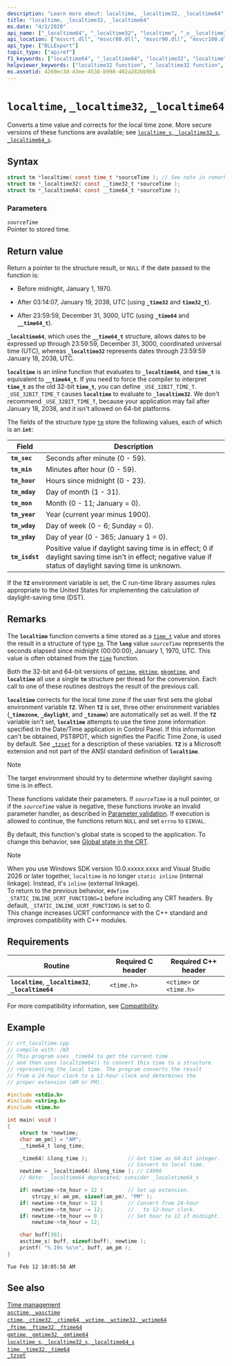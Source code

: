 ```yaml
---
description: "Learn more about: localtime, _localtime32, _localtime64"
title: "localtime, _localtime32, _localtime64"
ms.date: "4/2/2020"
api_name: ["_localtime64", "_localtime32", "localtime", "_o__localtime32", "_o__localtime64"]
api_location: ["msvcrt.dll", "msvcr80.dll", "msvcr90.dll", "msvcr100.dll", "msvcr100_clr0400.dll", "msvcr110.dll", "msvcr110_clr0400.dll", "msvcr120.dll", "msvcr120_clr0400.dll", "ucrtbase.dll", "api-ms-win-crt-time-l1-1-0.dll"]
api_type: ["DLLExport"]
topic_type: ["apiref"]
f1_keywords: ["localtime64", "_localtime64", "localtime32", "localtime", "_localtime32"]
helpviewer_keywords: ["localtime32 function", "_localtime32 function", "_localtime64 function", "localtime64 function", "localtime function", "time, converting values"]
ms.assetid: 4260ec3d-43ee-4538-b998-402a282bb9b8
---
```

# `localtime`, `_localtime32`, `_localtime64`

Converts a time value and corrects for the local time zone. More secure versions of these functions are available; see [`localtime_s`, `_localtime32_s`, `_localtime64_s`](localtime-s-localtime32-s-localtime64-s.md).

## Syntax

```C
struct tm *localtime( const time_t *sourceTime ); // See note in remarks section about linkage
struct tm *_localtime32( const __time32_t *sourceTime );
struct tm *_localtime64( const __time64_t *sourceTime );
```

### Parameters

*`sourceTime`*\
Pointer to stored time.

## Return value

Return a pointer to the structure result, or `NULL` if the date passed to the function is:

- Before midnight, January 1, 1970.

- After 03:14:07, January 19, 2038, UTC (using **`_time32`** and **`time32_t`**).

- After 23:59:59, December 31, 3000, UTC (using **`_time64`** and **`__time64_t`**).

**`_localtime64`**, which uses the **`__time64_t`** structure, allows dates to be expressed up through 23:59:59, December 31, 3000, coordinated universal time (UTC), whereas **`_localtime32`** represents dates through 23:59:59 January 18, 2038, UTC.

**`localtime`** is an inline function that evaluates to **`_localtime64`**, and **`time_t`** is equivalent to **`__time64_t`**. If you need to force the compiler to interpret **`time_t`** as the old 32-bit **`time_t`**, you can define `_USE_32BIT_TIME_T`. `_USE_32BIT_TIME_T` causes **`localtime`** to evaluate to **`_localtime32`**. We don't recommend `_USE_32BIT_TIME_T`, because your application may fail after January 18, 2038, and it isn't allowed on 64-bit platforms.

The fields of the structure type [`tm`](../standard-types.md) store the following values, each of which is an **`int`**:

| Field | Description |
|---|---|
| **`tm_sec`** | Seconds after minute (0 - 59). |
| **`tm_min`** | Minutes after hour (0 - 59). |
| **`tm_hour`** | Hours since midnight (0 - 23). |
| **`tm_mday`** | Day of month (1 - 31). |
| **`tm_mon`** | Month (0 - 11; January = 0). |
| **`tm_year`** | Year (current year minus 1900). |
| **`tm_wday`** | Day of week (0 - 6; Sunday = 0). |
| **`tm_yday`** | Day of year (0 - 365; January 1 = 0). |
| **`tm_isdst`** | Positive value if daylight saving time is in effect; 0 if daylight saving time isn't in effect; negative value if status of daylight saving time is unknown. |

If the **`TZ`** environment variable is set, the C run-time library assumes rules appropriate to the United States for implementing the calculation of daylight-saving time (DST).

## Remarks

The **`localtime`** function converts a time stored as a [`time_t`](../standard-types.md) value and stores the result in a structure of type [`tm`](../standard-types.md). The **`long`** value *`sourceTime`* represents the seconds elapsed since midnight (00:00:00), January 1, 1970, UTC. This value is often obtained from the [`time`](time-time32-time64.md) function.

Both the 32-bit and 64-bit versions of [`gmtime`](gmtime-gmtime32-gmtime64.md), [`mktime`](mktime-mktime32-mktime64.md), [`mkgmtime`](mkgmtime-mkgmtime32-mkgmtime64.md), and **`localtime`** all use a single **`tm`** structure per thread for the conversion. Each call to one of these routines destroys the result of the previous call.

**`localtime`** corrects for the local time zone if the user first sets the global environment variable **`TZ`**. When **`TZ`** is set, three other environment variables (**`_timezone`**, **`_daylight`**, and **`_tzname`**) are automatically set as well. If the **`TZ`** variable isn't set, **`localtime`** attempts to use the time zone information specified in the Date/Time application in Control Panel. If this information can't be obtained, PST8PDT, which signifies the Pacific Time Zone, is used by default. See [`_tzset`](tzset.md) for a description of these variables. **`TZ`** is a Microsoft extension and not part of the ANSI standard definition of **`localtime`**.

> [!NOTE]
> The target environment should try to determine whether daylight saving time is in effect.

These functions validate their parameters. If *`sourceTime`* is a null pointer, or if the *`sourceTime`* value is negative, these functions invoke an invalid parameter handler, as described in [Parameter validation](../parameter-validation.md). If execution is allowed to continue, the functions return `NULL` and set `errno` to `EINVAL`.

By default, this function's global state is scoped to the application. To change this behavior, see [Global state in the CRT](../global-state.md).

> [!Note]
> When you use Windows SDK version 10.0.xxxxx.xxxx and Visual Studio 2026 or later together, `localtime` is no longer `static inline` (internal linkage). Instead, it's `inline` (external linkage).\
> To return to the previous behavior, `#define _STATIC_INLINE_UCRT_FUNCTIONS=1` before including any CRT headers. By default, `_STATIC_INLINE_UCRT_FUNCTIONS` is set to 0.\
> This change increases UCRT conformance with the C++ standard and improves compatibility with C++ modules.

## Requirements

| Routine | Required C header | Required C++ header |
|---|---|---|
| **`localtime`**, **`_localtime32`**, **`_localtime64`** | `<time.h>` | `<ctime>` or `<time.h>` |

For more compatibility information, see [Compatibility](../compatibility.md).

## Example

```C
// crt_localtime.cpp
// compile with: /W3
// This program uses _time64 to get the current time
// and then uses localtime64() to convert this time to a structure
// representing the local time. The program converts the result
// from a 24-hour clock to a 12-hour clock and determines the
// proper extension (AM or PM).

#include <stdio.h>
#include <string.h>
#include <time.h>

int main( void )
{
    struct tm *newtime;
    char am_pm[] = "AM";
    __time64_t long_time;

    _time64( &long_time );             // Get time as 64-bit integer.
                                       // Convert to local time.
    newtime = _localtime64( &long_time ); // C4996
    // Note: _localtime64 deprecated; consider _localetime64_s

    if( newtime->tm_hour > 12 )        // Set up extension.
        strcpy_s( am_pm, sizeof(am_pm), "PM" );
    if( newtime->tm_hour > 12 )        // Convert from 24-hour
        newtime->tm_hour -= 12;        //   to 12-hour clock.
    if( newtime->tm_hour == 0 )        // Set hour to 12 if midnight.
        newtime->tm_hour = 12;

    char buff[30];
    asctime_s( buff, sizeof(buff), newtime );
    printf( "%.19s %s\n", buff, am_pm );
}
```

```Output
Tue Feb 12 10:05:58 AM
```

## See also

[Time management](../time-management.md)\
[`asctime`, `_wasctime`](asctime-wasctime.md)\
[`ctime`, `_ctime32`, `_ctime64`, `_wctime`, `_wctime32`, `_wctime64`](ctime-ctime32-ctime64-wctime-wctime32-wctime64.md)\
[`_ftime`, `_ftime32`, `_ftime64`](ftime-ftime32-ftime64.md)\
[`gmtime`, `_gmtime32`, `_gmtime64`](gmtime-gmtime32-gmtime64.md)\
[`localtime_s`, `_localtime32_s`, `_localtime64_s`](localtime-s-localtime32-s-localtime64-s.md)\
[`time`, `_time32`, `_time64`](time-time32-time64.md)\
[`_tzset`](tzset.md)
